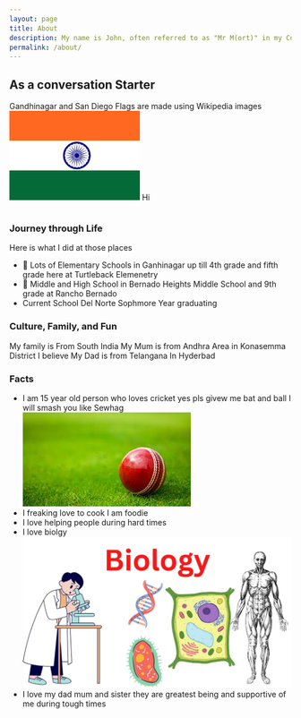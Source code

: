 ```yaml
---
layout: page
title: About
description: My name is John, often referred to as "Mr M(ort)" in my CompSci classes.
permalink: /about/
---
```


## As a conversation Starter

Gandhinagar and San Diego
<comment>
Flags are made using Wikipedia images
![alt text](image-3.png) Hi
</comment>

<style>
    /* Style looks pretty compact, 
       - grid-container and grid-item are referenced the code 
    */
    .grid-container {
        display: grid;
        grid-template-columns: repeat(auto-fill, minmax(150px, 1fr)); /* Dynamic columns */
        gap: 10px;
    }
    .grid-item {
        text-align: center;
    }
    .grid-item img {
        width: 100%;
        height: 100px; /* Fixed height for uniformity */
        object-fit: contain; /* Ensure the image fits within the fixed height */
    }
    .grid-item p {
        margin: 5px 0; /* Add some margin for spacing */
    }

    .image-gallery {
        display: flex;
        flex-wrap: nowrap;
        overflow-x: auto;
        gap: 10px;
        }

    .image-gallery img {
        max-height: 150px;
        object-fit: cover;
        border-radius: 5px;
    }
</style>

<!-- This grid_container class is used by CSS styling and the id is used by JavaScript connection -->
<div class="grid-container" id="grid_container">
    <!-- content will be added here by JavaScript -->
</div>

<script>
    // 1. Make a connection to the HTML container defined in the HTML div
    var container = document.getElementById("grid_container"); // This container connects to the HTML div

    // 2. Define a JavaScript object for our http source and our data rows for the Living in the World grid
    var http_source = "https://upload.wikimedia.org/wikipedia/commons/";
    var living_in_the_world = [https://en.wikipedia.org/wiki/India]
        {"flag": "0/01/Flag_of_California.svg", "greeting": "Hey", "description": "California - forever"},
        {"flag": "0/02/Flag_of_India.svg", "greeting": "namaste","description": "Indian - Proud"},
    ];

    // 3a. Consider how to update style count for size of container
    // The grid-template-columns has been defined as dynamic with auto-fill and minmax

    // 3b. Build grid items inside of our container for each row of data
    for (const location of living_in_the_world) {
        // Create a "div" with "class grid-item" for each row
        var gridItem = document.createElement("div");
        gridItem.className = "grid-item";  // This class name connects the gridItem to the CSS style elements
        // Add "img" HTML tag for the flag
        var img = document.createElement("img");
        img.src = http_source + location.flag; // concatenate the source and flag
        img.alt = location.flag + " Flag"; // add alt text for accessibility

        // Add "p" HTML tag for the description
        var description = document.createElement("p");
        description.textContent = location.description; // extract the description

        // Add "p" HTML tag for the greeting
        var greeting = document.createElement("p");
        greeting.textContent = location.greeting;  // extract the greeting

        // Append img and p HTML tags to the grid item DIV
        gridItem.appendChild(img);
        gridItem.appendChild(description);
        gridItem.appendChild(greeting);

        // Append the grid item DIV to the container DIV
        container.appendChild(gridItem);
    }
</script>

### Journey through Life

Here is what I did at those places

- 🏫 Lots of Elementary Schools in Ganhinagar up till 4th grade and fifth grade here at Turtleback Elemenetry
- 🏫 Middle and High School in Bernado Heights Middle School and 9th grade at Rancho Bernado
- Current School Del Norte Sophmore Year graduating 

### Culture, Family, and Fun
My family is From South India
My Mum is from Andhra Area in Konasemma District I believe
My Dad is from Telangana In Hyderbad

### Facts
- I am 15 year old person who loves cricket yes pls givew me bat and ball I will smash you like Sewhag ![alt text](image-4.png) 
- I freaking love to cook I am foodie 
- I love helping people during hard times 
- I love biolgy ![alt text](image-5.png)
- I love my dad mum and sister they are greatest being and supportive of me during tough times



